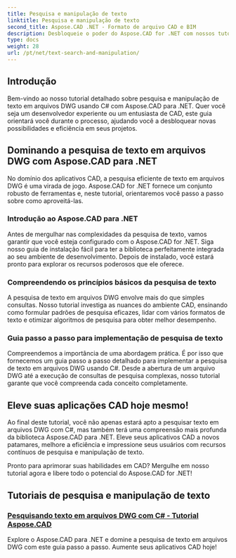 ```yaml
---
title: Pesquisa e manipulação de texto
linktitle: Pesquisa e manipulação de texto
second_title: Aspose.CAD .NET - Formato de arquivo CAD e BIM
description: Desbloqueie o poder do Aspose.CAD for .NET com nossos tutoriais sobre como pesquisar texto em arquivos DWG usando C#. Eleve suas habilidades em CAD e aprimore suas aplicações.
type: docs
weight: 28
url: /pt/net/text-search-and-manipulation/
---
```


## Introdução

Bem-vindo ao nosso tutorial detalhado sobre pesquisa e manipulação de texto em arquivos DWG usando C# com Aspose.CAD para .NET. Quer você seja um desenvolvedor experiente ou um entusiasta de CAD, este guia orientará você durante o processo, ajudando você a desbloquear novas possibilidades e eficiência em seus projetos.

## Dominando a pesquisa de texto em arquivos DWG com Aspose.CAD para .NET

No domínio dos aplicativos CAD, a pesquisa eficiente de texto em arquivos DWG é uma virada de jogo. Aspose.CAD for .NET fornece um conjunto robusto de ferramentas e, neste tutorial, orientaremos você passo a passo sobre como aproveitá-las.

### Introdução ao Aspose.CAD para .NET

Antes de mergulhar nas complexidades da pesquisa de texto, vamos garantir que você esteja configurado com o Aspose.CAD for .NET. Siga nosso guia de instalação fácil para ter a biblioteca perfeitamente integrada ao seu ambiente de desenvolvimento. Depois de instalado, você estará pronto para explorar os recursos poderosos que ele oferece.

### Compreendendo os princípios básicos da pesquisa de texto

A pesquisa de texto em arquivos DWG envolve mais do que simples consultas. Nosso tutorial investiga as nuances do ambiente CAD, ensinando como formular padrões de pesquisa eficazes, lidar com vários formatos de texto e otimizar algoritmos de pesquisa para obter melhor desempenho.

### Guia passo a passo para implementação de pesquisa de texto

Compreendemos a importância de uma abordagem prática. É por isso que fornecemos um guia passo a passo detalhado para implementar a pesquisa de texto em arquivos DWG usando C#. Desde a abertura de um arquivo DWG até a execução de consultas de pesquisa complexas, nosso tutorial garante que você compreenda cada conceito completamente. 

## Eleve suas aplicações CAD hoje mesmo!

Ao final deste tutorial, você não apenas estará apto a pesquisar texto em arquivos DWG com C#, mas também terá uma compreensão mais profunda da biblioteca Aspose.CAD para .NET. Eleve seus aplicativos CAD a novos patamares, melhore a eficiência e impressione seus usuários com recursos contínuos de pesquisa e manipulação de texto.

Pronto para aprimorar suas habilidades em CAD? Mergulhe em nosso tutorial agora e libere todo o potencial do Aspose.CAD for .NET!
## Tutoriais de pesquisa e manipulação de texto
### [Pesquisando texto em arquivos DWG com C# - Tutorial Aspose.CAD](./searching-text-in-dwg-files/)
Explore o Aspose.CAD para .NET e domine a pesquisa de texto em arquivos DWG com este guia passo a passo. Aumente seus aplicativos CAD hoje!